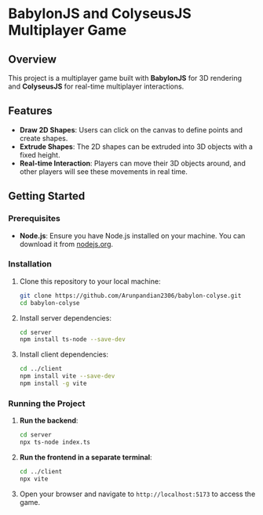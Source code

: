 # BabylonJS and ColyseusJS Multiplayer Game

## Overview
This project is a multiplayer game built with **BabylonJS** for 3D rendering and **ColyseusJS** for real-time multiplayer interactions.

## Features
- **Draw 2D Shapes**: Users can click on the canvas to define points and create shapes.
- **Extrude Shapes**: The 2D shapes can be extruded into 3D objects with a fixed height.
- **Real-time Interaction**: Players can move their 3D objects around, and other players will see these movements in real time.


## Getting Started

### Prerequisites
- **Node.js**: Ensure you have Node.js installed on your machine. You can download it from [nodejs.org](https://nodejs.org/).

### Installation
1. Clone this repository to your local machine:
    ```bash
    git clone https://github.com/Arunpandian2306/babylon-colyse.git
    cd babylon-colyse
    ```

2. Install server dependencies:
    ```bash
    cd server
    npm install ts-node --save-dev
    ```

3. Install client dependencies:
    ```bash
    cd ../client
    npm install vite --save-dev
    npm install -g vite
    ```

### Running the Project
1. **Run the backend**:
    ```bash
    cd server
    npx ts-node index.ts
    ```

2. **Run the frontend in a separate terminal**:
    ```bash
    cd ../client
    npx vite
    ```

3. Open your browser and navigate to `http://localhost:5173` to access the game.

